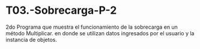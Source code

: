 # T03.-Sobrecarga-P-2
2do Programa que muestra el funcionamiento de la sobrecarga en un método Multiplicar. en donde se utilizan datos ingresados por el usuario y la instancia de objetos.

